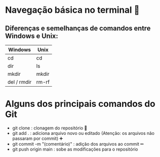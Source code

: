 # Navegação básica no terminal 🛶
## Diferenças e semelhanças de comandos entre Windows e Unix:

| Windows        | Unix |
|--------------- |------|
| cd             | cd   |
| dir            | ls   |
| mkdir          | mkdir|
| del / rmdir    | rm-rf|

# Alguns dos principais comandos do Git 
* git clone <url do projeto> : clonagem do repositório 🧬
* git add . : adiciona arquivo novo ou editado (Atenção: os arquivos não passaram por commit) ➕
* git commit -m "(comentário)" : adição dos arquivos ao commit ✏ 
* git push origin main : sobe as modificações para o repositório 
 
